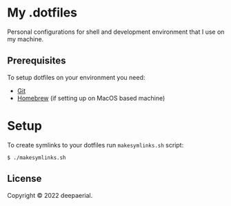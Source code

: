 # My .dotfiles
Personal configurations for shell and development environment that I use on my machine.

## Prerequisites
To setup dotfiles on your environment you need:

* [Git](https://git-scm.com/)
* [Homebrew](https://brew.sh/) (if setting up on MacOS based machine)

# Setup

To create symlinks to your dotfiles run `makesymlinks.sh` script:
```
$ ./makesymlinks.sh
``` 
## License

Copyright &copy; 2022 deepaerial.